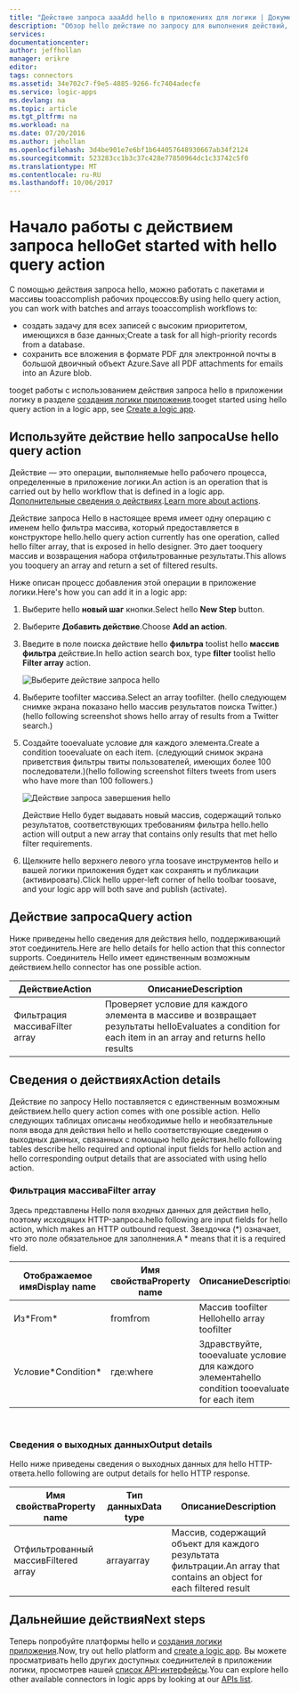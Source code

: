 ```yaml
---
title: "Действие запроса aaaAdd hello в приложениях для логики | Документы Microsoft"
description: "Обзор hello действие по запросу для выполнения действий, таких как массив фильтра."
services: 
documentationcenter: 
author: jeffhollan
manager: erikre
editor: 
tags: connectors
ms.assetid: 34e702c7-f9e5-4885-9266-fc7404adecfe
ms.service: logic-apps
ms.devlang: na
ms.topic: article
ms.tgt_pltfrm: na
ms.workload: na
ms.date: 07/20/2016
ms.author: jehollan
ms.openlocfilehash: 3d4be901e7e6bf1b644057648930667ab34f2124
ms.sourcegitcommit: 523283cc1b3c37c428e77850964dc1c33742c5f0
ms.translationtype: MT
ms.contentlocale: ru-RU
ms.lasthandoff: 10/06/2017
---
```

# <a name="get-started-with-hello-query-action"></a><span data-ttu-id="22c82-103">Начало работы с действием запроса hello</span><span class="sxs-lookup"><span data-stu-id="22c82-103">Get started with hello query action</span></span>
<span data-ttu-id="22c82-104">С помощью действия запроса hello, можно работать с пакетами и массивы tooaccomplish рабочих процессов:</span><span class="sxs-lookup"><span data-stu-id="22c82-104">By using hello query action, you can work with batches and arrays tooaccomplish workflows to:</span></span>

* <span data-ttu-id="22c82-105">создать задачу для всех записей с высоким приоритетом, имеющихся в базе данных;</span><span class="sxs-lookup"><span data-stu-id="22c82-105">Create a task for all high-priority records from a database.</span></span>
* <span data-ttu-id="22c82-106">сохранить все вложения в формате PDF для электронной почты в большой двоичный объект Azure.</span><span class="sxs-lookup"><span data-stu-id="22c82-106">Save all PDF attachments for emails into an Azure blob.</span></span>

<span data-ttu-id="22c82-107">tooget работы с использованием действия запроса hello в приложении логику в разделе [создания логики приложения](../logic-apps/logic-apps-create-a-logic-app.md).</span><span class="sxs-lookup"><span data-stu-id="22c82-107">tooget started using hello query action in a logic app, see [Create a logic app](../logic-apps/logic-apps-create-a-logic-app.md).</span></span>

## <a name="use-hello-query-action"></a><span data-ttu-id="22c82-108">Используйте действие hello запроса</span><span class="sxs-lookup"><span data-stu-id="22c82-108">Use hello query action</span></span>
<span data-ttu-id="22c82-109">Действие — это операции, выполняемые hello рабочего процесса, определенные в приложение логики.</span><span class="sxs-lookup"><span data-stu-id="22c82-109">An action is an operation that is carried out by hello workflow that is defined in a logic app.</span></span> <span data-ttu-id="22c82-110">[Дополнительные сведения о действиях](connectors-overview.md).</span><span class="sxs-lookup"><span data-stu-id="22c82-110">[Learn more about actions](connectors-overview.md).</span></span>  

<span data-ttu-id="22c82-111">Действие запроса Hello в настоящее время имеет одну операцию с именем hello фильтра массива, который предоставляется в конструкторе hello.</span><span class="sxs-lookup"><span data-stu-id="22c82-111">hello query action currently has one operation, called hello filter array, that is exposed in hello designer.</span></span> <span data-ttu-id="22c82-112">Это дает tooquery массив и возвращения набора отфильтрованные результаты.</span><span class="sxs-lookup"><span data-stu-id="22c82-112">This allows you tooquery an array and return a set of filtered results.</span></span>

<span data-ttu-id="22c82-113">Ниже описан процесс добавления этой операции в приложение логики.</span><span class="sxs-lookup"><span data-stu-id="22c82-113">Here's how you can add it in a logic app:</span></span>

1. <span data-ttu-id="22c82-114">Выберите hello **новый шаг** кнопки.</span><span class="sxs-lookup"><span data-stu-id="22c82-114">Select hello **New Step** button.</span></span>
2. <span data-ttu-id="22c82-115">Выберите **Добавить действие**.</span><span class="sxs-lookup"><span data-stu-id="22c82-115">Choose **Add an action**.</span></span>
3. <span data-ttu-id="22c82-116">Введите в поле поиска действие hello **фильтра** toolist hello **массив фильтра** действие.</span><span class="sxs-lookup"><span data-stu-id="22c82-116">In hello action search box, type **filter** toolist hello **Filter array** action.</span></span>
   
    ![Выберите действие запроса hello](./media/connectors-native-query/using-action-1.png)
4. <span data-ttu-id="22c82-118">Выберите toofilter массива.</span><span class="sxs-lookup"><span data-stu-id="22c82-118">Select an array toofilter.</span></span> <span data-ttu-id="22c82-119">(hello следующем снимке экрана показано hello массив результатов поиска Twitter.)</span><span class="sxs-lookup"><span data-stu-id="22c82-119">(hello following screenshot shows hello array of results from a Twitter search.)</span></span>
5. <span data-ttu-id="22c82-120">Создайте tooevaluate условие для каждого элемента.</span><span class="sxs-lookup"><span data-stu-id="22c82-120">Create a condition tooevaluate on each item.</span></span> <span data-ttu-id="22c82-121">(следующий снимок экрана приветствия фильтры твиты пользователей, имеющих более 100 последователи.)</span><span class="sxs-lookup"><span data-stu-id="22c82-121">(hello following screenshot filters tweets from users who have more than 100 followers.)</span></span>
   
    ![Действие запроса завершения hello](./media/connectors-native-query/using-action-2.png)
   
    <span data-ttu-id="22c82-123">Действие Hello будет выдавать новый массив, содержащий только результатов, соответствующих требованиям фильтра hello.</span><span class="sxs-lookup"><span data-stu-id="22c82-123">hello action will output a new array that contains only results that met hello filter requirements.</span></span>
6. <span data-ttu-id="22c82-124">Щелкните hello верхнего левого угла toosave инструментов hello и вашей логики приложения будет как сохранять и публикации (активировать).</span><span class="sxs-lookup"><span data-stu-id="22c82-124">Click hello upper-left corner of hello toolbar toosave, and your logic app will both save and publish (activate).</span></span>

## <a name="query-action"></a><span data-ttu-id="22c82-125">Действие запроса</span><span class="sxs-lookup"><span data-stu-id="22c82-125">Query action</span></span>
<span data-ttu-id="22c82-126">Ниже приведены hello сведения для действия hello, поддерживающий этот соединитель.</span><span class="sxs-lookup"><span data-stu-id="22c82-126">Here are hello details for hello action that this connector supports.</span></span> <span data-ttu-id="22c82-127">Соединитель Hello имеет единственным возможным действием.</span><span class="sxs-lookup"><span data-stu-id="22c82-127">hello connector has one possible action.</span></span>

| <span data-ttu-id="22c82-128">Действие</span><span class="sxs-lookup"><span data-stu-id="22c82-128">Action</span></span> | <span data-ttu-id="22c82-129">Описание</span><span class="sxs-lookup"><span data-stu-id="22c82-129">Description</span></span> |
| --- | --- |
| <span data-ttu-id="22c82-130">Фильтрация массива</span><span class="sxs-lookup"><span data-stu-id="22c82-130">Filter array</span></span> |<span data-ttu-id="22c82-131">Проверяет условие для каждого элемента в массиве и возвращает результаты hello</span><span class="sxs-lookup"><span data-stu-id="22c82-131">Evaluates a condition for each item in an array and returns hello results</span></span> |

## <a name="action-details"></a><span data-ttu-id="22c82-132">Сведения о действиях</span><span class="sxs-lookup"><span data-stu-id="22c82-132">Action details</span></span>
<span data-ttu-id="22c82-133">Действие по запросу Hello поставляется с единственным возможным действием.</span><span class="sxs-lookup"><span data-stu-id="22c82-133">hello query action comes with one possible action.</span></span> <span data-ttu-id="22c82-134">Hello следующих таблицах описаны необходимые hello и необязательные поля ввода для действия hello и hello соответствующие сведения о выходных данных, связанных с помощью hello действия.</span><span class="sxs-lookup"><span data-stu-id="22c82-134">hello following tables describe hello required and optional input fields for hello action and hello corresponding output details that are associated with using hello action.</span></span>

### <a name="filter-array"></a><span data-ttu-id="22c82-135">Фильтрация массива</span><span class="sxs-lookup"><span data-stu-id="22c82-135">Filter array</span></span>
<span data-ttu-id="22c82-136">Здесь представлены Hello поля входных данных для действия hello, поэтому исходящих HTTP-запроса.</span><span class="sxs-lookup"><span data-stu-id="22c82-136">hello following are input fields for hello action, which makes an HTTP outbound request.</span></span>
<span data-ttu-id="22c82-137">Звездочка (*) означает, что это поле обязательное для заполнения.</span><span class="sxs-lookup"><span data-stu-id="22c82-137">A * means that it is a required field.</span></span>

| <span data-ttu-id="22c82-138">Отображаемое имя</span><span class="sxs-lookup"><span data-stu-id="22c82-138">Display name</span></span> | <span data-ttu-id="22c82-139">Имя свойства</span><span class="sxs-lookup"><span data-stu-id="22c82-139">Property name</span></span> | <span data-ttu-id="22c82-140">Описание</span><span class="sxs-lookup"><span data-stu-id="22c82-140">Description</span></span> |
| --- | --- | --- |
| <span data-ttu-id="22c82-141">Из*</span><span class="sxs-lookup"><span data-stu-id="22c82-141">From*</span></span> |<span data-ttu-id="22c82-142">from</span><span class="sxs-lookup"><span data-stu-id="22c82-142">from</span></span> |<span data-ttu-id="22c82-143">Массив toofilter Hello</span><span class="sxs-lookup"><span data-stu-id="22c82-143">hello array toofilter</span></span> |
| <span data-ttu-id="22c82-144">Условие*</span><span class="sxs-lookup"><span data-stu-id="22c82-144">Condition*</span></span> |<span data-ttu-id="22c82-145">где:</span><span class="sxs-lookup"><span data-stu-id="22c82-145">where</span></span> |<span data-ttu-id="22c82-146">Здравствуйте, tooevaluate условие для каждого элемента</span><span class="sxs-lookup"><span data-stu-id="22c82-146">hello condition tooevaluate for each item</span></span> |

<br>

### <a name="output-details"></a><span data-ttu-id="22c82-147">Сведения о выходных данных</span><span class="sxs-lookup"><span data-stu-id="22c82-147">Output details</span></span>
<span data-ttu-id="22c82-148">Hello ниже приведены сведения о выходных данных для hello HTTP-ответа.</span><span class="sxs-lookup"><span data-stu-id="22c82-148">hello following are output details for hello HTTP response.</span></span>

| <span data-ttu-id="22c82-149">Имя свойства</span><span class="sxs-lookup"><span data-stu-id="22c82-149">Property name</span></span> | <span data-ttu-id="22c82-150">Тип данных</span><span class="sxs-lookup"><span data-stu-id="22c82-150">Data type</span></span> | <span data-ttu-id="22c82-151">Описание</span><span class="sxs-lookup"><span data-stu-id="22c82-151">Description</span></span> |
| --- | --- | --- |
| <span data-ttu-id="22c82-152">Отфильтрованный массив</span><span class="sxs-lookup"><span data-stu-id="22c82-152">Filtered array</span></span> |<span data-ttu-id="22c82-153">array</span><span class="sxs-lookup"><span data-stu-id="22c82-153">array</span></span> |<span data-ttu-id="22c82-154">Массив, содержащий объект для каждого результата фильтрации.</span><span class="sxs-lookup"><span data-stu-id="22c82-154">An array that contains an object for each filtered result</span></span> |

## <a name="next-steps"></a><span data-ttu-id="22c82-155">Дальнейшие действия</span><span class="sxs-lookup"><span data-stu-id="22c82-155">Next steps</span></span>
<span data-ttu-id="22c82-156">Теперь попробуйте платформы hello и [создания логики приложения](../logic-apps/logic-apps-create-a-logic-app.md).</span><span class="sxs-lookup"><span data-stu-id="22c82-156">Now, try out hello platform and [create a logic app](../logic-apps/logic-apps-create-a-logic-app.md).</span></span> <span data-ttu-id="22c82-157">Вы можете просматривать hello других доступных соединителей в приложении логики, просмотрев нашей [список API-интерфейсы](apis-list.md).</span><span class="sxs-lookup"><span data-stu-id="22c82-157">You can explore hello other available connectors in logic apps by looking at our [APIs list](apis-list.md).</span></span>

